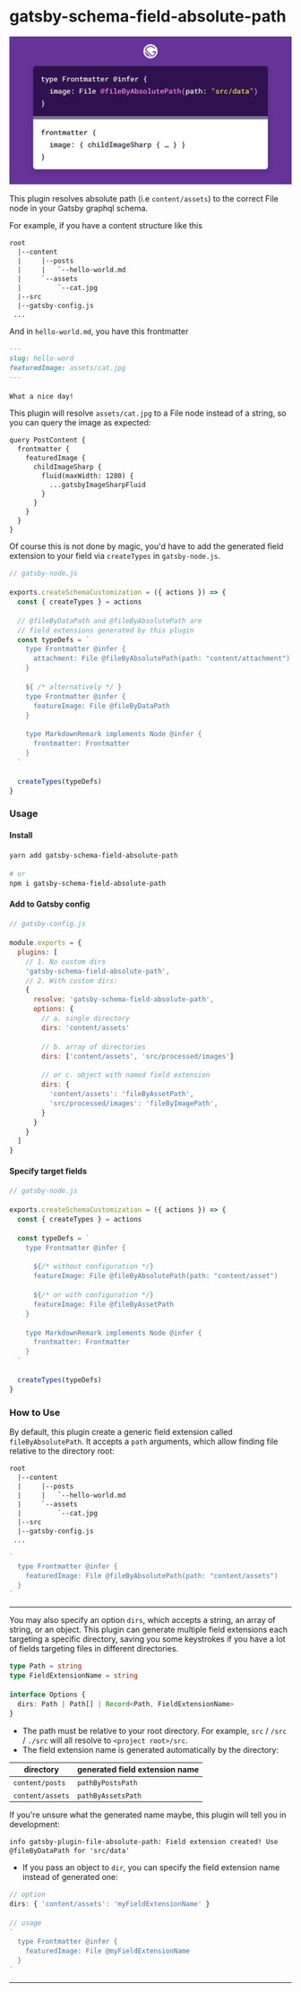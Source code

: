 # gatsby-schema-field-absolute-path

![illustration](./cover.png)

This plugin resolves absolute path (i.e `content/assets`) to the correct File node in your Gatsby graphql schema.

For example, if you have a content structure like this

```
root
  |--content
  |     |--posts
  |     |   `--hello-world.md
  |     `--assets
  |         `--cat.jpg
  |--src
  |--gatsby-config.js
 ...
```

And in `hello-world.md`, you have this frontmatter

```md
---
slug: hello-word
featuredImage: assets/cat.jpg
---

What a nice day!
```

This plugin will resolve `assets/cat.jpg` to a File node instead of a string, so you can query the image as expected:

```gql
query PostContent {
  frontmatter {
    featuredImage {
      childImageSharp {
        fluid(maxWidth: 1280) {
          ...gatsbyImageSharpFluid
        }
      }
    }
  }
}
```

Of course this is not done by magic, you'd have to add the generated field extension to your field via `createTypes` in `gatsby-node.js`.

```js
// gatsby-node.js

exports.createSchemaCustomization = ({ actions }) => {
  const { createTypes } = actions

  // @fileByDataPath and @fileByAbsolutePath are 
  // field extensions generated by this plugin
  const typeDefs = `
    type Frontmatter @infer {
      attachment: File @fileByAbsolutePath(path: "content/attachment")
    }

    ${ /* alternatively */ }    
    type Frontmatter @infer {
      featureImage: File @fileByDataPath
    }

    type MarkdownRemark implements Node @infer {
      frontmatter: Frontmatter
    }
  `

  createTypes(typeDefs)
}
```

### Usage

#### Install
```sh
yarn add gatsby-schema-field-absolute-path

# or
npm i gatsby-schema-field-absolute-path
```

#### Add to Gatsby config

```js
// gatsby-config.js

module.exports = {
  plugins: [
    // 1. No custom dirs
    'gatsby-schema-field-absolute-path',
    // 2. With custom dirs:
    {
      resolve: 'gatsby-schema-field-absolute-path',
      options: {
        // a. single directory
        dirs: 'content/assets'

        // b. array of directories
        dirs: ['content/assets', 'src/processed/images']

        // or c. object with named field extension
        dirs: {
          'content/assets': 'fileByAssetPath',
          'src/processed/images': 'fileByImagePath',
        }
      }
    }
  ]
}

```


#### Specify target fields

```js
// gatsby-node.js

exports.createSchemaCustomization = ({ actions }) => {
  const { createTypes } = actions

  const typeDefs = `
    type Frontmatter @infer {

      ${/* without configuration */}
      featureImage: File @fileByAbsolutePath(path: "content/asset")
      
      ${/* or with configuration */}
      featureImage: File @fileByAssetPath
    }

    type MarkdownRemark implements Node @infer {
      frontmatter: Frontmatter
    }
  `

  createTypes(typeDefs)
}
```

### How to Use

By default, this plugin create a generic field extension called `fileByAbsolutePath`. It accepts a `path` arguments, which allow finding file relative to the directory root:

```
root
  |--content
  |     |--posts
  |     |   `--hello-world.md
  |     `--assets
  |         `--cat.jpg
  |--src
  |--gatsby-config.js
 ...
```

```js
`
  type Frontmatter @infer {
    featuredImage: File @fileByAbsolutePath(path: "content/assets")
  }
`
```

---

You may also specify an option `dirs`, which accepts a string, an array of string, or an object. This plugin can generate multiple field extensions each targeting a specific directory, saving you some keystrokes if you have a lot of fields targeting files in different directories.

```ts
type Path = string
type FieldExtensionName = string

interface Options {
  dirs: Path | Path[] | Record<Path, FieldExtensionName>
}
```

- The path must be relative to your root directory. For example, `src` / `/src` / `./src` will all resolve to `<project root>/src`.
- The field extension name is generated automatically by the directory:

| directory | generated field extension name |
|---|---|
| `content/posts` | `pathByPostsPath` |
| `content/assets` | `pathByAssetsPath` |

If you're unsure what the generated name maybe, this plugin will tell you in development:
```
info gatsby-plugin-file-absolute-path: Field extension created! Use @fileByDataPath for 'src/data'
```

- If you pass an object to `dir`, you can specify the field extension name instead of generated one:

```js
// option
dirs: { 'content/assets': 'myFieldExtensionName' }

// usage
`
  type Frontmatter @infer {
    featuredImage: File @myFieldExtensionName
  }
`
```

---